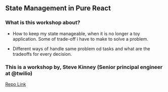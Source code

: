 ## State Management in Pure React

### What is this workshop about?
- How to keep my state manageable, when it is no longer a toy application. Some of trade-off i have to make to solve a problem.

- Different ways of handle same problem od tasks and what are the tradeoffs for every decision.

### This is a workshop by, Steve Kinney (Senior principal engineer at @twilio)
[Repo Link](https://github.com/stevekinney/react-state-management)